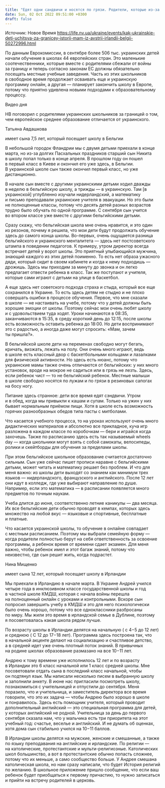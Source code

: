 ```yaml
---
title: "Едят одни сандвичи и носятся по грязи. Родители, которые из-за войны вывезли детей в Европу — о разнице между местной школой и украинской"
date: Sun, 02 Oct 2022 09:51:00 +0300
draft: false
---
```

Источник: Новое Время https://life.nv.ua/ukraine/events/kak-ukrainskie-deti-uchitsya-za-granicey-istorii-mam-iz-avstrii-irlandii-belgii-50272996.html


По данным Еврокомиссии, в сентябре более 506 тыс. украинских детей начали обучение в школах 44 европейских стран. Это маленькие соотечественники, которые вместе с родителями сбежали от войны за границу и теперь согласно законам ЕС должны обязательно посещать местные учебные заведения. Часть из этих школьников в свободное время продолжает осваивать еще и украинскую программу онлайн, а другая — планирует закончить школу в Европе, потому что приятно удивлена новыми подходами к образовательному процессу.

 Видео дня   

НВ поговорил с родителями украинских школьников за границей о том, чем европейское среднее образование отличается от украинского.

Татьяна Авдашкова

имеет сына 7,5 лет, который посещает школу в Бельгии

В небольшой городок Фландрии мы с двумя детьми приехали в конце марта, но из-за долгих Пасхальных праздников старший сын Никита в школу попал только в конце апреля. В прошлом году он пошел в первый класс в Киеве и окончил его уже здесь, в Бельгии. В украинской школе сын также окончил первый класс, но уже дистанционно.

В начале сын вместе с другими украинскими детьми ходил дважды в неделю в бельгийскую школу, а трижды — в украинскую. Там [в украинской] углубленно изучали нидерландский, а математику и письмо преподавали украинские учителя в эвакуации. Но это были не полноценные классы, потому что десять детей разных возрастов трудно было обучать по одной программе. С сентября сын учится во втором классе уже вместе с другими бельгийскими детьми.

Сразу скажу, что бельгийская школа мне очень нравится, и это один из резонов, почему я решила, что мои дети будут продолжать обучение здесь до самого конца школы. Во-первых, очень ощущается разница бельгийского и украинского менталитета — здесь нет постсоветского штампа в поведении педагогов. К примеру, утром директор всегда встречает детей у ворот школы. Это приятный улыбающийся мужчина, знающий каждого из этих детей поименно. То есть нет образа ужасного дяди, который сидит в своем кабинете и когда к нему подходишь — дрожишь. Здесь мы приходим за минуту до звонка и он легко предлагает отвести ребенка в класс. Так же поступают и учителя, которые сами играют с детьми на улице в баскетбол.

А еще здесь нет советского подхода страха и стыда, который все еще сохранился в Украине. То есть здесь детям не стыдно и не плохо совершать ошибки в процессе обучения. Первое, что мне сказали в школе — не настаивать на учебе, потому что у детей должны быть хорошие эмоции от школы. Поэтому сейчас мои очень любят школу и с удовольствием туда ходят. Уроки начинаются в 08:35, заканчиваются в 15:35, в среду короткий день до 12:15, после школы есть возможность оставить ребенка до 18:00. Но дети воспринимают это с радостью, а иногда даже могут спросить: «Мам, зачем ты пришла?».

В бельгийской школе дети на переменах свободно могут бегать, кричать, визжать, лежать на полу. Они очень много играют, ведь в школе есть классный двор с баскетбольными кольцами и лазалками для физической активности. Но здесь есть нюанс, потому что украинские мамы также очень отличаются от бельгийских: у них много установок, вроде на мокрое не садиться или в грязь не лезть. Здесь, если ребенок чист — то не бельгийский ребенок. Местные малыши в школе свободно носятся по лужам и по грязи в резиновых сапогах на босу ногу.

Питание здесь странное: дети все время едят сэндвичи. Утром и в обед, когда мы привыкли к кашам и супам. Только на ужин у них бывает нормальным приёмом пищи. Хотя в школе есть возможность горячих разнообразных обедов типа пасты с митболами.

Что касается учебного процесса, то на уроках используют очень много дидактических материалов и абсолютно все прикладное, куча игр разложена в каждом классе по коробочкам — бери и играйся когда захочешь. Также по расписанию здесь есть так называемый wheels day — когда школьники могут взять с собой самокаты, велосипеды, ролики и скейтборды для обучения за пределами школы.

При этом бельгийское школьное образование считается достаточно сильным. Сын уже сейчас пишет прописи наравне с бельгийскими детьми, может читать и математику решает без проблем. И что для меня важно: из школы дети выходят со знанием как минимум трех языков — нидерландского, французского и английского. После 12 лет они идут в колледж, где уже выбирают направление по душе. Например, если это математика — в расписании появляется много предметов по точным наукам.

Учеба длится до июня, соответственно летние каникулы — два месяца. Их все бельгийские дети обычно проводят в кемпах, которых здесь множество на любой вкус — языковые и спортивные, бесплатные и платные.

Что касается украинской школы, то обучение в онлайне совпадает с местным расписанием. Поэтому мы выбрали семейную форму — когда родители полностью берут на себя ответственность за освоение программы, а ребенок время от времени сдает экзамен. Для меня важно, чтобы ребенок имел и этот багаж знаний, потому что неизвестно, где сын решит жить, когда подрастет.

Нина Мищенко

имеет сына 12 лет, который посещает школу в Ирландии

Мы приехали в Ирландию в начале марта. В Украине Андрей учился четыре года в инклюзивном классе государственной школы и год в частной школе КМДШ, которая с начала войны перешла на полноценный онлайн с уроками и контрольными. Вскоре сын попросил завершить учебу в КМДШ и это для него психологически было очень хорошо, потому что все одноклассники разбросаны по миру. Мы жили это время в ирландской семье в Дублине, поэтому я посоветовалась какая школа рядом лучше.

По возрасту школы в Ирландии делятся на начальную ( с 4−5 до 12 лет) и среднюю ( С 12 до 17−18 лет). Программа здесь построена так, что в начальной акценте делают на социализацию и счастливое детство, а в средней идет уже очень плотный поток знаний. В привычных на родине школах образование размазано на все 10−11 лет.

Андрею к тому времени уже исполнилось 12 лет и по возрасту в Ирландии это 6 класс начальной или 1 класс средней школы. Мне посоветовали отдать сына в последний класс начальной, чтобы он подтянул язык. Мы написали несколько писем в выбранную школу и заполнили анкету. В июне нас пригласили посмотреть школу, познакомиться с учительницей и отпустили до сентября. Меня поразило, что и учительница, и заместитель директора все время говорили, что это их задача — чтобы Андрею было хорошо в школе и понравилось. Здесь есть помощник учителя, который проводит дополнительный английский — это специальная программа для детей, у которых английский не родной. Учительница за день до первого сентября сказала нам, что у мальчика есть три приоритета на этот учебный год: счастье, веселье и английский. И не думать об оценках, хотя дома сын стабильно учился на 10−11 баллов.

В Ирландии школы делятся на мужские, женские и смешанные, а также по языку преподавания на английские и ирландские. По религии — на католические, протестантские и мульти-религиозные. Католических школ большинство, а вот в протестантские обычно попасть сложнее, потому что их меньше, а само сообщество больше. У Андрея смешана католическая школа, но нам сразу написали, что будет История религий по желанию. В школьное приложение пришло сообщение, что если ваш ребенок будет приобщаться к первому причастию, то нужно записаться и прийти на встречу родителей в церковь.
